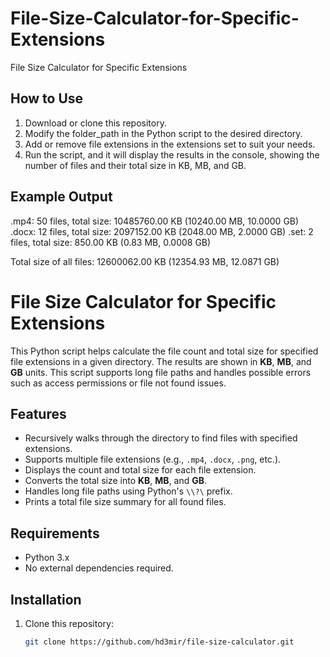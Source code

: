 # File-Size-Calculator-for-Specific-Extensions
File Size Calculator for Specific Extensions

## How to Use
1.  Download or clone this repository.
2.  Modify the folder_path in the Python script to the desired directory.
3.  Add or remove file extensions in the extensions set to suit your needs.
4.  Run the script, and it will display the results in the console, showing the number of files and their total size in KB, MB, and GB.
## Example Output
.mp4: 50 files, total size: 10485760.00 KB (10240.00 MB, 10.0000 GB)                        
.docx: 12 files, total size: 2097152.00 KB (2048.00 MB, 2.0000 GB)
.set: 2 files, total size: 850.00 KB (0.83 MB, 0.0008 GB)

Total size of all files: 12600062.00 KB (12354.93 MB, 12.0871 GB)



# File Size Calculator for Specific Extensions

This Python script helps calculate the file count and total size for specified file extensions in a given directory. The results are shown in **KB**, **MB**, and **GB** units. This script supports long file paths and handles possible errors such as access permissions or file not found issues.

## Features

- Recursively walks through the directory to find files with specified extensions.
- Supports multiple file extensions (e.g., `.mp4`, `.docx`, `.png`, etc.).
- Displays the count and total size for each file extension.
- Converts the total size into **KB**, **MB**, and **GB**.
- Handles long file paths using Python's `\\?\` prefix.
- Prints a total file size summary for all found files.

## Requirements

- Python 3.x
- No external dependencies required.

## Installation

1. Clone this repository:

   ```bash
   git clone https://github.com/hd3mir/file-size-calculator.git
